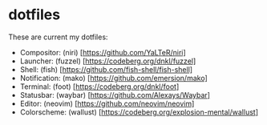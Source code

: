 # dotfiles
These are current my dotfiles:
- Compositor: (niri) [https://github.com/YaLTeR/niri]
- Launcher: (fuzzel) [https://codeberg.org/dnkl/fuzzel]
- Shell: (fish) [https://github.com/fish-shell/fish-shell]
- Notification: (mako) [https://github.com/emersion/mako]
- Terminal: (foot) [https://codeberg.org/dnkl/foot]
- Statusbar: (waybar) [https://github.com/Alexays/Waybar]
- Editor: (neovim) [https://github.com/neovim/neovim]
- Colorscheme: (wallust) [https://codeberg.org/explosion-mental/wallust]
